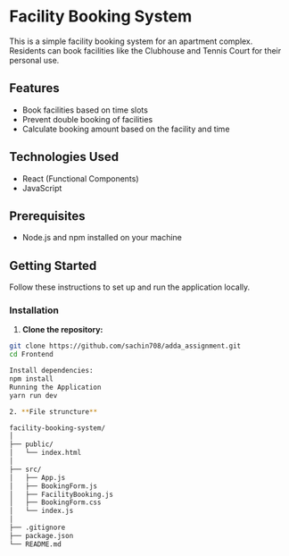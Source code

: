 # Facility Booking System

This is a simple facility booking system for an apartment complex. Residents can book facilities like the Clubhouse and Tennis Court for their personal use.

## Features

- Book facilities based on time slots
- Prevent double booking of facilities
- Calculate booking amount based on the facility and time

## Technologies Used

- React (Functional Components)
- JavaScript

## Prerequisites

- Node.js and npm installed on your machine

## Getting Started

Follow these instructions to set up and run the application locally.

### Installation

1. **Clone the repository:**

```bash
git clone https://github.com/sachin708/adda_assignment.git
cd Frontend

Install dependencies:
npm install
Running the Application
yarn run dev

2. **File struncture**

facility-booking-system/
│
├── public/
│   └── index.html
│
├── src/
│   ├── App.js
│   ├── BookingForm.js
│   ├── FacilityBooking.js
│   ├── BookingForm.css
│   └── index.js
│
├── .gitignore
├── package.json
└── README.md
```
